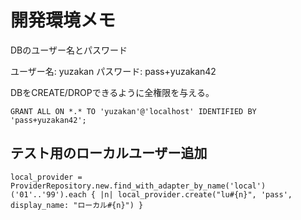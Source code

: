 # 開発環境メモ

DBのユーザー名とパスワード

ユーザー名: yuzakan
パスワード: pass+yuzakan42

DBをCREATE/DROPできるように全権限を与える。
```
GRANT ALL ON *.* TO 'yuzakan'@'localhost' IDENTIFIED BY 'pass+yuzakan42';
```

## テスト用のローカルユーザー追加

```
local_provider = ProviderRepository.new.find_with_adapter_by_name('local')
('01'..'99').each { |n| local_provider.create("lu#{n}", 'pass', display_name: "ローカル#{n}") }
```
